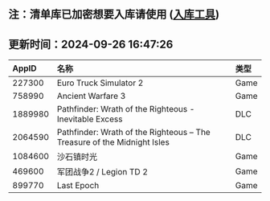 ## 注：清单库已加密想要入库请使用 ([入库工具](https://github.com/BlankTMing/ManifestAutoUpdate/releases))

## 更新时间：2024-09-26 16:47:26
| AppID | 名称 | 类型  |
| :-------------------- | :----------------------------- | :----------- |
| 227300 | Euro Truck Simulator 2| Game |
| 758990 | Ancient Warfare 3| Game |
| 1889980 | Pathfinder: Wrath of the Righteous - Inevitable Excess| DLC |
| 2064590 | Pathfinder: Wrath of the Righteous – The Treasure of the Midnight Isles| DLC |
| 1084600 | 沙石镇时光| Game |
| 469600 | 军团战争2 / Legion TD 2| Game |
| 899770 | Last Epoch| Game |
